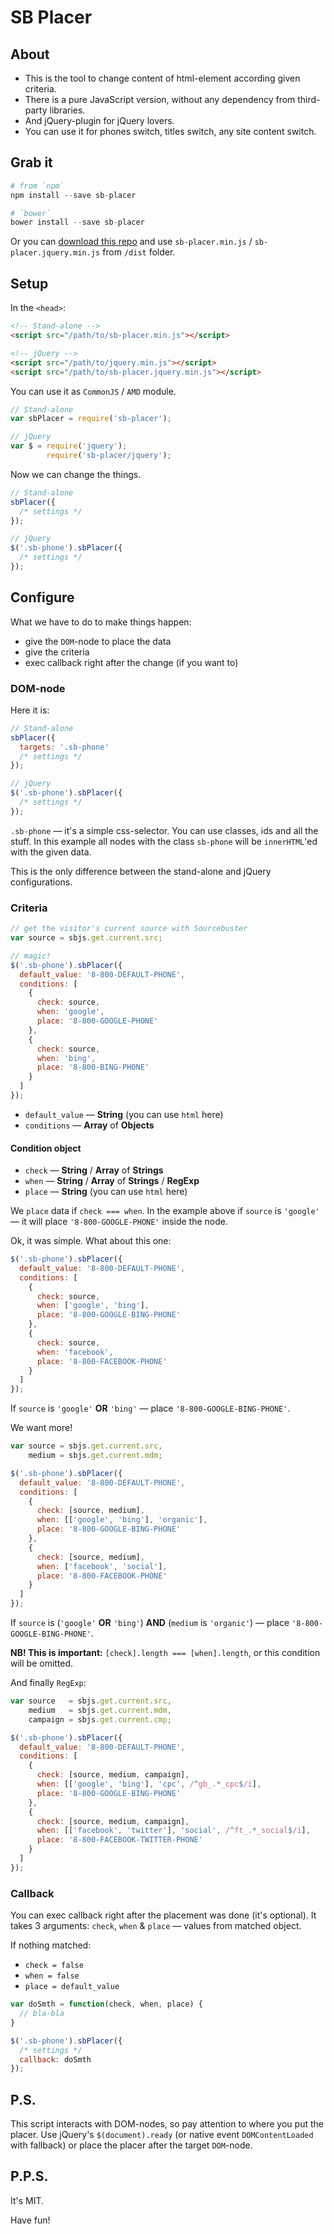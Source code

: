 # SB Placer

## About
* This is the tool to change content of html-element according given criteria.
* There is a pure JavaScript version, without any dependency from third-party libraries.
* And jQuery-plugin for jQuery lovers.
* You can use it for phones switch, titles switch, any site content switch.

## Grab it

```python
# from `npm`
npm install --save sb-placer

# `bower`
bower install --save sb-placer
```

Or you can [download this repo](https://github.com/alexfedoseev/sb-placer/archive/master.zip) and use `sb-placer.min.js` / `sb-placer.jquery.min.js` from `/dist` folder.

## Setup

In the `<head>`:

```html
<!-- Stand-alone -->
<script src="/path/to/sb-placer.min.js"></script>

<!-- jQuery -->
<script src="/path/to/jquery.min.js"></script>
<script src="/path/to/sb-placer.jquery.min.js"></script>
```

You can use it as `CommonJS` / `AMD` module.

```javascript
// Stand-alone
var sbPlacer = require('sb-placer');

// jQuery
var $ = require('jquery');
        require('sb-placer/jquery');
```

Now we can change the things.

```javascript
// Stand-alone
sbPlacer({
  /* settings */
});

// jQuery
$('.sb-phone').sbPlacer({
  /* settings */
});
```

## Configure

What we have to do to make things happen:

* give the `DOM`-node to place the data
* give the criteria
* exec callback right after the change (if you want to)

### DOM-node

Here it is:

```javascript
// Stand-alone
sbPlacer({
  targets: '.sb-phone'
  /* settings */
});

// jQuery
$('.sb-phone').sbPlacer({
  /* settings */
});
```

`.sb-phone` — it's a simple css-selector. You can use classes, ids and all the stuff. In this example all nodes with the class `sb-phone` will be `innerHTML`'ed with the given data.

This is the only difference between the stand-alone and jQuery configurations.

### Criteria

```javascript
// get the visitor's current source with Sourcebuster
var source = sbjs.get.current.src;

// magic!
$('.sb-phone').sbPlacer({
  default_value: '8-800-DEFAULT-PHONE',
  conditions: [
    {
      check: source,
      when: 'google',
      place: '8-800-GOOGLE-PHONE'
    },
    {
      check: source,
      when: 'bing',
      place: '8-800-BING-PHONE'
    }
  ]
});
```

* `default_value` — **String** (you can use `html` here)
* `conditions` — **Array** of **Objects**

#### Condition object

* `check` — **String** / **Array** of **Strings**
* `when` — **String** / **Array** of **Strings** / **RegExp**
* `place` — **String** (you can use `html` here)

We `place` data if `check === when`. In the example above if `source` is `'google'` — it will place `'8-800-GOOGLE-PHONE'` inside the node.

Ok, it was simple. What about this one:

```javascript
$('.sb-phone').sbPlacer({
  default_value: '8-800-DEFAULT-PHONE',
  conditions: [
    {
      check: source,
      when: ['google', 'bing'],
      place: '8-800-GOOGLE-BING-PHONE'
    },
    {
      check: source,
      when: 'facebook',
      place: '8-800-FACEBOOK-PHONE'
    }
  ]
});
```

If `source` is `'google'` **OR** `'bing'` — place `'8-800-GOOGLE-BING-PHONE'`.

We want more!

```javascript
var source = sbjs.get.current.src,
    medium = sbjs.get.current.mdm;

$('.sb-phone').sbPlacer({
  default_value: '8-800-DEFAULT-PHONE',
  conditions: [
    {
      check: [source, medium],
      when: [['google', 'bing'], 'organic'],
      place: '8-800-GOOGLE-BING-PHONE'
    },
    {
      check: [source, medium],
      when: ['facebook', 'social'],
      place: '8-800-FACEBOOK-PHONE'
    }
  ]
});
```

If `source` is (`'google'` **OR** `'bing'`) **AND** (`medium` is `'organic'`) — place `'8-800-GOOGLE-BING-PHONE'`.

**NB! This is important:** `[check].length === [when].length`, or this condition will be omitted.

And finally `RegExp`:

```javascript
var source   = sbjs.get.current.src,
    medium   = sbjs.get.current.mdm,
    campaign = sbjs.get.current.cmp;

$('.sb-phone').sbPlacer({
  default_value: '8-800-DEFAULT-PHONE',
  conditions: [
    {
      check: [source, medium, campaign],
      when: [['google', 'bing'], 'cpc', /^gb_.*_cpc$/i],
      place: '8-800-GOOGLE-BING-PHONE'
    },
    {
      check: [source, medium, campaign],
      when: [['facebook', 'twitter'], 'social', /^ft_.*_social$/i],
      place: '8-800-FACEBOOK-TWITTER-PHONE'
    }
  ]
});
```

### Callback

You can exec callback right after the placement was done (it's optional). It takes 3 arguments: `check`, `when` & `place` — values from matched object.

If nothing matched:

* `check = false`
* `when = false`
* `place = default_value`


```javascript
var doSmth = function(check, when, place) {
  // bla-bla
}

$('.sb-phone').sbPlacer({
  /* settings */
  callback: doSmth
});
```

## P.S.

This script interacts with DOM-nodes, so pay attention to where you put the placer. Use jQuery's `$(document).ready` (or native event `DOMContentLoaded` with fallback) or place the placer after the target `DOM`-node.

## P.P.S.

It's MIT.

Have fun!